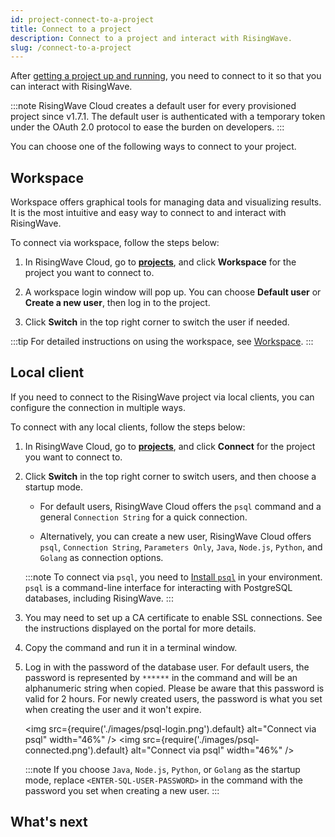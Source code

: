```yaml
---
id: project-connect-to-a-project
title: Connect to a project
description: Connect to a project and interact with RisingWave.
slug: /connect-to-a-project
---
```


After [getting a project up and running](project-manage-projects.md#create-a-project), you need to connect to it so that you can interact with RisingWave.

:::note
RisingWave Cloud creates a default user for every provisioned project since v1.7.1. The default user is authenticated with a temporary token under the OAuth 2.0 protocol to ease the burden on developers.
:::

You can choose one of the following ways to connect to your project.

## Workspace

Workspace offers graphical tools for managing data and visualizing results. It is the most intuitive and easy way to connect to and interact with RisingWave.

To connect via workspace, follow the steps below:

1. In RisingWave Cloud, go to [**projects**](https://cloud.risingwave.com/project/home/), and click **Workspace** for the project you want to connect to.

2. A workspace login window will pop up. You can choose **Default user** or **Create a new user**, then log in to the project.

3. Click **Switch** in the top right corner to switch the user if needed.

:::tip
For detailed instructions on using the workspace, see [Workspace](console-overview.md).
:::

## Local client

If you need to connect to the RisingWave project via local clients, you can configure the connection in multiple ways.

To connect with any local clients, follow the steps below:

1. In RisingWave Cloud, go to [**projects**](https://cloud.risingwave.com/project/home/), and click **Connect** for the project you want to connect to.

2. Click **Switch** in the top right corner to switch users, and then choose a startup mode.

    - For default users, RisingWave Cloud offers the `psql` command and a general `Connection String` for a quick connection.

    - Alternatively, you can create a new user, RisingWave Cloud offers `psql`, `Connection String`, `Parameters Only`, `Java`, `Node.js`, `Python`, and `Golang` as connection options.

    :::note
    To connect via `psql`, you need to [Install `psql`](/docs/current/install-psql-without-postgresql/) in your environment. `psql` is a command-line interface for interacting with PostgreSQL databases, including RisingWave.
    :::

3. You may need to set up a CA certificate to enable SSL connections. See the instructions displayed on the portal for more details.

4. Copy the command and run it in a terminal window.

5. Log in with the password of the database user. For default users, the password is represented by `******` in the command and will be an alphanumeric string when copied. Please be aware that this password is valid for 2 hours. For newly created users, the password is what you set when creating the user and it won't expire.

    <img
    src={require('./images/psql-login.png').default}
    alt="Connect via psql"
    width="46%"
    />
    <img
    src={require('./images/psql-connected.png').default}
    alt="Connect via psql"
    width="46%"
    />

    :::note
    If you choose `Java`, `Node.js`, `Python`, or `Golang` as the startup mode, replace `<ENTER-SQL-USER-PASSWORD>` in the command with the password you set when creating a new user.
    :::

## What's next

<card
title="Develop with RisingWave Cloud"
content="RisingWave Cloud leverages the superpower of RisingWave, an open-source distributed SQL database specifically designed for stream processing. Start building your real-time applications with RisingWave, in the cloud."
cloud="develop-overview"
/>